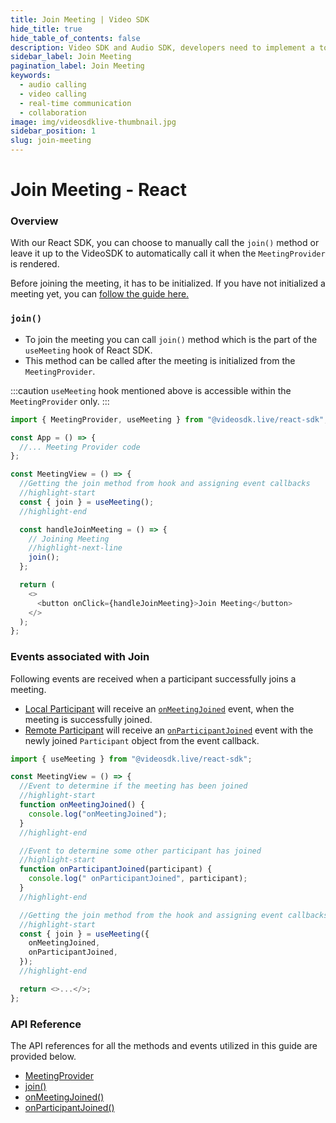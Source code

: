 ```yaml
---
title: Join Meeting | Video SDK
hide_title: true
hide_table_of_contents: false
description: Video SDK and Audio SDK, developers need to implement a token server. This requires efforts on both the front-end and backend.
sidebar_label: Join Meeting
pagination_label: Join Meeting
keywords:
  - audio calling
  - video calling
  - real-time communication
  - collaboration
image: img/videosdklive-thumbnail.jpg
sidebar_position: 1
slug: join-meeting
---
```


# Join Meeting - React

### Overview

With our React SDK, you can choose to manually call the `join()` method or leave it up to the VideoSDK to automatically call it when the `MeetingProvider` is rendered.

Before joining the meeting, it has to be initialized. If you have not initialized a meeting yet, you can [follow the guide here.](./initialise-meeting)

### `join()`

- To join the meeting you can call  `join()` method which is the part of the `useMeeting` hook of React SDK.
- This method can be called after the meeting is initialized from the `MeetingProvider`.

:::caution
`useMeeting` hook mentioned above is accessible within the `MeetingProvider` only.
:::

```js
import { MeetingProvider, useMeeting } from "@videosdk.live/react-sdk";

const App = () => {
  //... Meeting Provider code
};

const MeetingView = () => {
  //Getting the join method from hook and assigning event callbacks
  //highlight-start
  const { join } = useMeeting();
  //highlight-end

  const handleJoinMeeting = () => {
    // Joining Meeting
    //highlight-next-line
    join();
  };

  return (
    <>
      <button onClick={handleJoinMeeting}>Join Meeting</button>
    </>
  );
};
```

### Events associated with Join

Following events are received when a participant successfully joins a meeting.

- [Local Participant](../concept-and-architecture#2-participant) will receive an [`onMeetingJoined`](/react/api/sdk-reference/use-meeting/events#onmeetingjoined) event, when the meeting is successfully joined.
- [Remote Participant](../concept-and-architecture#2-participant) will receive an [`onParticipantJoined`](/react/api/sdk-reference/use-meeting/events#onparticipantjoined) event with the newly joined `Participant` object from the event callback.

```js
import { useMeeting } from "@videosdk.live/react-sdk";

const MeetingView = () => {
  //Event to determine if the meeting has been joined
  //highlight-start
  function onMeetingJoined() {
    console.log("onMeetingJoined");
  }
  //highlight-end

  //Event to determine some other participant has joined
  //highlight-start
  function onParticipantJoined(participant) {
    console.log(" onParticipantJoined", participant);
  }
  //highlight-end

  //Getting the join method from the hook and assigning event callbacks
  //highlight-start
  const { join } = useMeeting({
    onMeetingJoined,
    onParticipantJoined,
  });
  //highlight-end

  return <>...</>;
};
```

### API Reference

The API references for all the methods and events utilized in this guide are provided below.

- [MeetingProvider](/react/api/sdk-reference/meeting-provider)
- [join()](/react/api/sdk-reference/use-meeting/methods#join)
- [onMeetingJoined()](/react/api/sdk-reference/use-meeting/events#onmeetingjoined)
- [onParticipantJoined()](/react/api/sdk-reference/use-meeting/events#onparticipantjoined)
